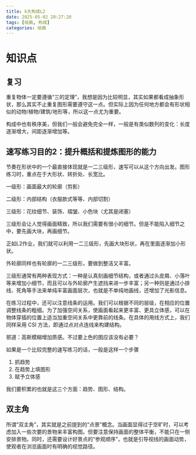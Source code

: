 ```yaml
---
title: k大构成L2
date: 2025-05-02 20:27:20
tags: [绘画, 构成]
categories: 绘画
---
```

# 知识点
## 复习
重复物体一定要遵循“三的定理”，我想是因为比较明显，其实如果都看成抽象形状，那么其实不止重复图形需要遵守这一点。但实际上因为任何地方都会有形状相似的动物/植物/建筑/地形等，所以这一点尤为重要。

构成中也有秩序美，但我们一般会避免完全一样，一般是有类似数列的变化：长度逐渐增大，间距逐渐增加等。

## 速写练习目的2：提升概括和提炼图形的能力
节奏在形状中的一个最直接体现就是一二三级形，速写可以从这个方向出发。图形练习时，重点在于大形状、转折处、长宽比。

一级形：画面最大的轮廓（剪影）

二级形：内部结构（衣服款式等等、内部切割）

三级形：花纹细节、装饰、褶皱、小色块（尤其是闭塞）

三级形会让人觉得画面精致，所以我们需要有很小的细节。但是不能陷入细节之中，要先画大块，再画细节。

正如L2作业，我们就可以利用一二三级形，先画大块形状，再在里面逐渐加小形状。

外轮廓同样也有轮廓的一二三级形，要做到整洁又丰富。

三级形通常有两种表现方式：一种是认真刻画细节结构，或者通过头皮屑、小落叶等来增加小细节，而且可以与外轮廓产生遮挡来进一步丰富；另一种则是通过小排线、死角等手法来单纯丰富画面层次，也就是不单纯地画线，还增加了光影信息。

在练习过程中，还可以注意线条的运用。我们可以根据不同的层级，在相应的位置调整线条的粗细。为了加强空间关系，使画面看起来更丰富、更具立体感，可以在物体穿插的位置上适当加重空间关系中更靠前的线条。在具体的用线方式上，我们同样采用 CSI 方法，即通过点对点连线来构建结构。

邪道：高斯模糊增加质感。不过要上色的图应该没有必要？

如果是一个比较完整的速写练习的话，一般是这样一个步骤
1. 抓趋势
2. 在趋势上填图形
3. 赋予立体感

我们要积累的也就是这三个方面：趋势、图形、结构。
## 双主角
所谓“双主角”，其实就是之前提到的“点景”概念。当画面显得过于空旷时，可以考虑加入一些次要的景物来丰富构图。但要注意保持画面的整体平衡，不能只在一侧安排景物。同时，还需要设计好景点的“参观顺序”，也就是引导视线的画面动势，使观者在浏览画面时有明确的视觉路径。